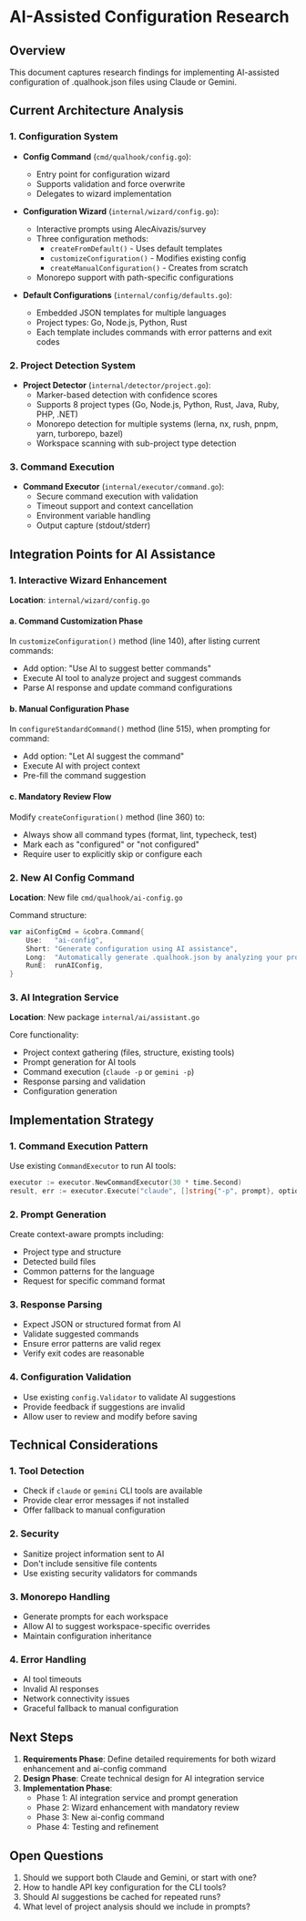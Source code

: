 # AI-Assisted Configuration Research

## Overview
This document captures research findings for implementing AI-assisted configuration of .qualhook.json files using Claude or Gemini.

## Current Architecture Analysis

### 1. Configuration System
- **Config Command** (`cmd/qualhook/config.go`):
  - Entry point for configuration wizard
  - Supports validation and force overwrite
  - Delegates to wizard implementation

- **Configuration Wizard** (`internal/wizard/config.go`):
  - Interactive prompts using AlecAivazis/survey
  - Three configuration methods:
    - `createFromDefault()` - Uses default templates
    - `customizeConfiguration()` - Modifies existing config
    - `createManualConfiguration()` - Creates from scratch
  - Monorepo support with path-specific configurations

- **Default Configurations** (`internal/config/defaults.go`):
  - Embedded JSON templates for multiple languages
  - Project types: Go, Node.js, Python, Rust
  - Each template includes commands with error patterns and exit codes

### 2. Project Detection System
- **Project Detector** (`internal/detector/project.go`):
  - Marker-based detection with confidence scores
  - Supports 8 project types (Go, Node.js, Python, Rust, Java, Ruby, PHP, .NET)
  - Monorepo detection for multiple systems (lerna, nx, rush, pnpm, yarn, turborepo, bazel)
  - Workspace scanning with sub-project type detection

### 3. Command Execution
- **Command Executor** (`internal/executor/command.go`):
  - Secure command execution with validation
  - Timeout support and context cancellation
  - Environment variable handling
  - Output capture (stdout/stderr)

## Integration Points for AI Assistance

### 1. Interactive Wizard Enhancement
**Location**: `internal/wizard/config.go`

#### a. Command Customization Phase
In `customizeConfiguration()` method (line 140), after listing current commands:
- Add option: "Use AI to suggest better commands"
- Execute AI tool to analyze project and suggest commands
- Parse AI response and update command configurations

#### b. Manual Configuration Phase
In `configureStandardCommand()` method (line 515), when prompting for command:
- Add option: "Let AI suggest the command"
- Execute AI with project context
- Pre-fill the command suggestion

#### c. Mandatory Review Flow
Modify `createConfiguration()` method (line 360) to:
- Always show all command types (format, lint, typecheck, test)
- Mark each as "configured" or "not configured"
- Require user to explicitly skip or configure each

### 2. New AI Config Command
**Location**: New file `cmd/qualhook/ai-config.go`

Command structure:
```go
var aiConfigCmd = &cobra.Command{
    Use:   "ai-config",
    Short: "Generate configuration using AI assistance",
    Long:  "Automatically generate .qualhook.json by analyzing your project with Claude or Gemini",
    RunE:  runAIConfig,
}
```

### 3. AI Integration Service
**Location**: New package `internal/ai/assistant.go`

Core functionality:
- Project context gathering (files, structure, existing tools)
- Prompt generation for AI tools
- Command execution (`claude -p` or `gemini -p`)
- Response parsing and validation
- Configuration generation

## Implementation Strategy

### 1. Command Execution Pattern
Use existing `CommandExecutor` to run AI tools:
```go
executor := executor.NewCommandExecutor(30 * time.Second)
result, err := executor.Execute("claude", []string{"-p", prompt}, options)
```

### 2. Prompt Generation
Create context-aware prompts including:
- Project type and structure
- Detected build files
- Common patterns for the language
- Request for specific command format

### 3. Response Parsing
- Expect JSON or structured format from AI
- Validate suggested commands
- Ensure error patterns are valid regex
- Verify exit codes are reasonable

### 4. Configuration Validation
- Use existing `config.Validator` to validate AI suggestions
- Provide feedback if suggestions are invalid
- Allow user to review and modify before saving

## Technical Considerations

### 1. Tool Detection
- Check if `claude` or `gemini` CLI tools are available
- Provide clear error messages if not installed
- Offer fallback to manual configuration

### 2. Security
- Sanitize project information sent to AI
- Don't include sensitive file contents
- Use existing security validators for commands

### 3. Monorepo Handling
- Generate prompts for each workspace
- Allow AI to suggest workspace-specific overrides
- Maintain configuration inheritance

### 4. Error Handling
- AI tool timeouts
- Invalid AI responses
- Network connectivity issues
- Graceful fallback to manual configuration

## Next Steps

1. **Requirements Phase**: Define detailed requirements for both wizard enhancement and ai-config command
2. **Design Phase**: Create technical design for AI integration service
3. **Implementation Phase**: 
   - Phase 1: AI integration service and prompt generation
   - Phase 2: Wizard enhancement with mandatory review
   - Phase 3: New ai-config command
   - Phase 4: Testing and refinement

## Open Questions

1. Should we support both Claude and Gemini, or start with one?
2. How to handle API key configuration for the CLI tools?
3. Should AI suggestions be cached for repeated runs?
4. What level of project analysis should we include in prompts?
